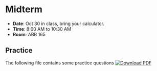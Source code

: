 # Midterm
* **Date**: Oct 30 in class, bring your calculator.
* **Time**: 8:00 AM to 10:30 AM 
* **Room**: ABB 165 

## Practice
The following file contains some practice questions 
   [![Download PDF](https://img.shields.io/badge/Download_PDF-Click_Here-blue.svg)](https://github.com/ChemAI-Lab/Math4Chem/blob/main/website/Midterm/midterm_practice_materia.pdf)